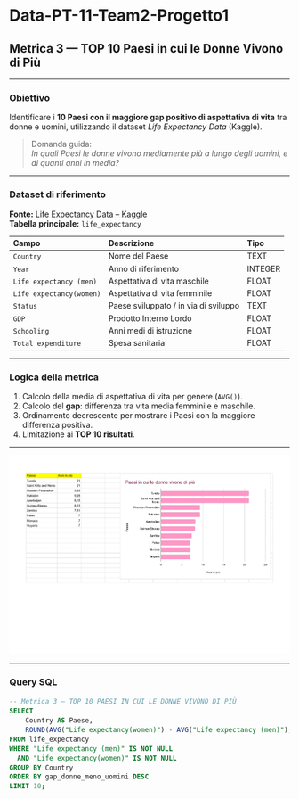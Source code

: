 # Data-PT-11-Team2-Progetto1  
## Metrica 3 — TOP 10 Paesi in cui le Donne Vivono di Più

---

### Obiettivo
Identificare i **10 Paesi con il maggiore gap positivo di aspettativa di vita** tra donne e uomini, utilizzando il dataset *Life Expectancy Data* (Kaggle).

> Domanda guida:  
> *In quali Paesi le donne vivono mediamente più a lungo degli uomini, e di quanti anni in media?*

---

### Dataset di riferimento
**Fonte:** [Life Expectancy Data – Kaggle](https://www.kaggle.com/datasets/maryalebron/life-expectancy-data)  
**Tabella principale:** `life_expectancy`  

| Campo | Descrizione | Tipo |
|:------|:-------------|:----|
| `Country` | Nome del Paese | TEXT |
| `Year` | Anno di riferimento | INTEGER |
| `Life expectancy (men)` | Aspettativa di vita maschile | FLOAT |
| `Life expectancy(women)` | Aspettativa di vita femminile | FLOAT |
| `Status` | Paese sviluppato / in via di sviluppo | TEXT |
| `GDP` | Prodotto Interno Lordo | FLOAT |
| `Schooling` | Anni medi di istruzione | FLOAT |
| `Total expenditure` | Spesa sanitaria | FLOAT |

---

### Logica della metrica
1. Calcolo della media di aspettativa di vita per genere (`AVG()`).
2. Calcolo del **gap**: differenza tra vita media femminile e maschile.  
3. Ordinamento decrescente per mostrare i Paesi con la maggiore differenza positiva.
4. Limitazione ai **TOP 10 risultati**.

---

<p align="center">
  <img src="https://github.com/develhope/Data-PT-11-Team2-Progetto1/blob/main/metrica_3/LIFE%20EXPENTANCY%20TABELLE%20E%20GRAFICI%20-%20paesi%20in%20cui%20le%20donne%20vivono%20di%20piu.pdf" 
       alt="Grafico predizione vita 2023" width="600">
</p>

---

### Query SQL

```sql
-- Metrica 3 — TOP 10 PAESI IN CUI LE DONNE VIVONO DI PIÙ
SELECT
    Country AS Paese,
    ROUND(AVG("Life expectancy(women)") - AVG("Life expectancy (men)"), 2) AS gap_donne_meno_uomini
FROM life_expectancy
WHERE "Life expectancy (men)" IS NOT NULL
  AND "Life expectancy(women)" IS NOT NULL
GROUP BY Country
ORDER BY gap_donne_meno_uomini DESC
LIMIT 10;
